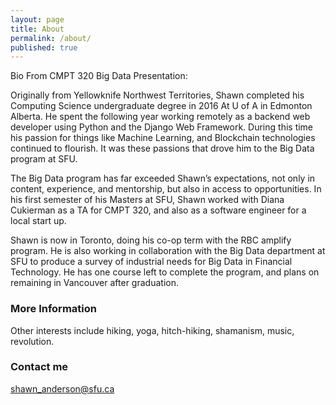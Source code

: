 ```yaml
---
layout: page
title: About
permalink: /about/
published: true
---
```


Bio From CMPT 320 Big Data Presentation:

Originally from Yellowknife Northwest Territories, Shawn completed his Computing Science undergraduate degree in 2016 At U of A in Edmonton Alberta. He spent the following year working remotely as a backend web developer using Python and the Django Web Framework. During this time his passion for things like Machine Learning, and Blockchain technologies continued to flourish. It was these passions that drove him to the Big Data program at SFU.

The Big Data program has far exceeded Shawn’s expectations, not only in content, experience, and mentorship, but also in access to opportunities. In his first semester of his Masters at SFU, Shawn worked with Diana Cukierman  as a TA for CMPT 320, and also as a software engineer for a local start up. 

Shawn is now in Toronto, doing his co-op term with the RBC amplify program. He is also working in collaboration with the Big Data department at SFU to produce a survey of industrial needs for Big Data in Financial Technology. He has one course left to complete the program, and plans on remaining in Vancouver after graduation.

### More Information

Other interests include hiking, yoga, hitch-hiking, shamanism, music, revolution.

### Contact me

[shawn_anderson@sfu.ca](mailto:shawn_anderson@sfu.ca)
